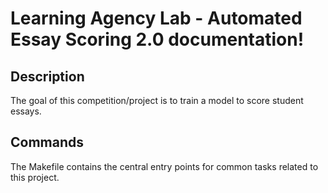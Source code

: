 # Learning Agency Lab - Automated Essay Scoring 2.0 documentation!

## Description

The goal of this competition/project is to train a model to score student essays.

## Commands

The Makefile contains the central entry points for common tasks related to this project.

